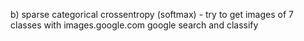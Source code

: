 b) sparse categorical crossentropy (softmax) - try to get images of 7 classes with images.google.com google search and classify 

